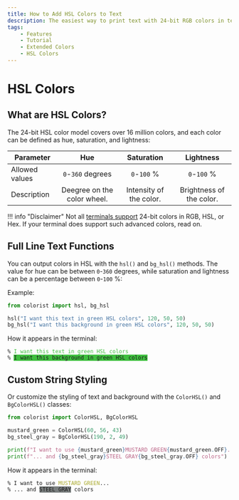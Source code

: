 ```yaml
---
title: How to Add HSL Colors to Text
description: The easiest way to print text with 24-bit RGB colors in terminal output using HSL and Colorist for Python. Includes code examples.
tags:
    - Features
    - Tutorial
    - Extended Colors
    - HSL Colors
---
```


# HSL Colors
## What are HSL Colors?
The 24-bit HSL color model covers over 16 million colors, and each color can be defined as hue, saturation, and lightness:

| Parameter      | Hue                           | Saturation                | Lightness                  |
| -------------- | :---------------------------: | :-----------------------: | :------------------------: |
| Allowed values | `0`-`360` degrees             | `0`-`100` %               | `0`-`100` %                |
| Description    | Deegree on the color wheel.   | Intensity of the color.   | Brightness of the color.   |

!!! info "Disclaimer"
    Not all [terminals support](../../user-guide/compatibility/terminal-support.md) 24-bit colors in RGB, HSL, or Hex. If your terminal does support such advanced colors, read on.

## Full Line Text Functions
You can output colors in HSL with the `hsl()` and `bg_hsl()` methods. The value for hue can be between `0`-`360` degrees, while saturation and lightness can be a percentage between `0`-`100` %:

Example:

```python linenums="1" hl_lines="3-4"
from colorist import hsl, bg_hsl

hsl("I want this text in green HSL colors", 120, 50, 50)
bg_hsl("I want this background in green HSL colors", 120, 50, 50)
```

How it appears in the terminal:

<pre><code>% <span style="color: hsl(120, 50%, 50%)">I want this text in green HSL colors</span>
% <span class="text-contrast" style="background-color: hsl(120, 50%, 50%)">I want this background in green HSL colors</span></code></pre>

## Custom String Styling
Or customize the styling of text and background with the `ColorHSL()` and `BgColorHSL()` classes:

```python linenums="1" hl_lines="6-7"
from colorist import ColorHSL, BgColorHSL

mustard_green = ColorHSL(60, 56, 43)
bg_steel_gray = BgColorHSL(190, 2, 49)

print(f"I want to use {mustard_green}MUSTARD GREEN{mustard_green.OFF}...")
print(f"... and {bg_steel_gray}STEEL GRAY{bg_steel_gray.OFF} colors")
```

How it appears in the terminal:

<pre><code>% I want to use <span style="color: hsl(60, 56%, 43%)">MUSTARD GREEN</span>...
% ... and <span class="text-contrast" style="background-color: hsl(190, 2%, 49%)">STEEL GRAY</span> colors</code></pre>

